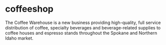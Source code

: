 # coffeeshop
The Coffee Warehouse is a new business providing high-quality, full service distribution of coffee, specialty beverages and beverage-related supplies to coffee houses and espresso stands throughout the Spokane and Northern Idaho market.
